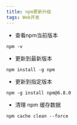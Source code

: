 ```yaml
---
title: npm更新升级
tags: Web开发
---
```


* 查看npm当前版本

```
npm -v
```

* 更新到最新版本

```
npm install -g npm
```

* 更新到指定版本

```
npm -g install npm@6.8.0
```

* 清理 npm 缓存数据

```
npm cache clean --force
```
